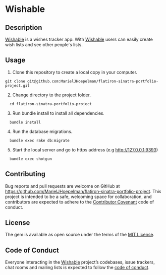 # Wishable

## Description

[Wishable](https://github.com/MarielJHoepelman/flatiron-sinatra-portfolio-project) is a wishes tracker app. With [Wishable](https://github.com/MarielJHoepelman/flatiron-sinatra-portfolio-project) users can easily create wish lists and see other people's lists.

## Usage

1. Clone this repository to create a local copy in your computer.

  ```
  git clone git@github.com:MarielJHoepelman/flatiron-sinatra-portfolio-project.git
  ```
2.  Change directory to the project folder.

  ```
    cd flatiron-sinatra-portfolio-project
  ```
3. Run bundle install to install all dependencies.

  ```
    bundle install
  ```
4. Run the database migrations.

  ```
    bundle exec rake db:migrate
  ```
5. Start the local server and go to https address (e.g http://127.0.0.1:9393)

  ```
    bundle exec shotgun
  ```

## Contributing

Bug reports and pull requests are welcome on GitHub at https://github.com/MarielJHoepelman/flatiron-sinatra-portfolio-project. This project is intended to be a safe, welcoming space for collaboration, and contributors are expected to adhere to the  [Contributor Covenant](http://contributor-covenant.org) code of conduct.
## License

The gem is available as open source under the terms of the [MIT License](https://opensource.org/licenses/MIT).

## Code of Conduct

Everyone interacting in the [Wishable](https://github.com/MarielJHoepelman/flatiron-sinatra-portfolio-project) project’s codebases, issue trackers, chat rooms and mailing lists is expected to follow the [code of conduct](https://github.com/MarielJHoepelman/flatiron-sinatra-portfolio-project/blob/master/CODE_OF_CONDUCT.md).
